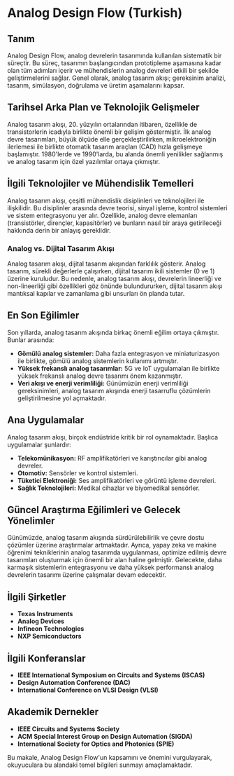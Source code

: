 # Analog Design Flow (Turkish)

## Tanım
Analog Design Flow, analog devrelerin tasarımında kullanılan sistematik bir süreçtir. Bu süreç, tasarımın başlangıcından prototipleme aşamasına kadar olan tüm adımları içerir ve mühendislerin analog devreleri etkili bir şekilde geliştirmelerini sağlar. Genel olarak, analog tasarım akışı; gereksinim analizi, tasarım, simülasyon, doğrulama ve üretim aşamalarını kapsar.

## Tarihsel Arka Plan ve Teknolojik Gelişmeler
Analog tasarım akışı, 20. yüzyılın ortalarından itibaren, özellikle de transistorlerin icadıyla birlikte önemli bir gelişim göstermiştir. İlk analog devre tasarımları, büyük ölçüde elle gerçekleştirilirken, mikroelektroniğin ilerlemesi ile birlikte otomatik tasarım araçları (CAD) hızla gelişmeye başlamıştır. 1980'lerde ve 1990'larda, bu alanda önemli yenilikler sağlanmış ve analog tasarım için özel yazılımlar ortaya çıkmıştır.

## İlgili Teknolojiler ve Mühendislik Temelleri
Analog tasarım akışı, çeşitli mühendislik disiplinleri ve teknolojileri ile ilişkilidir. Bu disiplinler arasında devre teorisi, sinyal işleme, kontrol sistemleri ve sistem entegrasyonu yer alır. Özellikle, analog devre elemanları (transistörler, dirençler, kapasitörler) ve bunların nasıl bir araya getirileceği hakkında derin bir anlayış gereklidir.

### Analog vs. Dijital Tasarım Akışı
Analog tasarım akışı, dijital tasarım akışından farklılık gösterir. Analog tasarım, sürekli değerlerle çalışırken, dijital tasarım ikili sistemler (0 ve 1) üzerine kuruludur. Bu nedenle, analog tasarım akışı, devrelerin lineerliği ve non-lineerliği gibi özellikleri göz önünde bulundururken, dijital tasarım akışı mantıksal kapılar ve zamanlama gibi unsurları ön planda tutar.

## En Son Eğilimler
Son yıllarda, analog tasarım akışında birkaç önemli eğilim ortaya çıkmıştır. Bunlar arasında:
- **Gömülü analog sistemler:** Daha fazla entegrasyon ve miniaturizasyon ile birlikte, gömülü analog sistemlerin kullanımı artmıştır.
- **Yüksek frekanslı analog tasarımlar:** 5G ve IoT uygulamaları ile birlikte yüksek frekanslı analog devre tasarımı önem kazanmıştır.
- **Veri akışı ve enerji verimliliği:** Günümüzün enerji verimliliği gereksinimleri, analog tasarım akışında enerji tasarruflu çözümlerin geliştirilmesine yol açmaktadır.

## Ana Uygulamalar
Analog tasarım akışı, birçok endüstride kritik bir rol oynamaktadır. Başlıca uygulamalar şunlardır:
- **Telekomünikasyon:** RF amplifikatörleri ve karıştırıcılar gibi analog devreler.
- **Otomotiv:** Sensörler ve kontrol sistemleri.
- **Tüketici Elektroniği:** Ses amplifikatörleri ve görüntü işleme devreleri.
- **Sağlık Teknolojileri:** Medikal cihazlar ve biyomedikal sensörler.

## Güncel Araştırma Eğilimleri ve Gelecek Yönelimler
Günümüzde, analog tasarım akışında sürdürülebilirlik ve çevre dostu çözümler üzerine araştırmalar artmaktadır. Ayrıca, yapay zeka ve makine öğrenimi tekniklerinin analog tasarımda uygulanması, optimize edilmiş devre tasarımları oluşturmak için önemli bir alan haline gelmiştir. Gelecekte, daha karmaşık sistemlerin entegrasyonu ve daha yüksek performanslı analog devrelerin tasarımı üzerine çalışmalar devam edecektir.

## İlgili Şirketler
- **Texas Instruments**
- **Analog Devices**
- **Infineon Technologies**
- **NXP Semiconductors**

## İlgili Konferanslar
- **IEEE International Symposium on Circuits and Systems (ISCAS)**
- **Design Automation Conference (DAC)**
- **International Conference on VLSI Design (VLSI)**

## Akademik Dernekler
- **IEEE Circuits and Systems Society**
- **ACM Special Interest Group on Design Automation (SIGDA)**
- **International Society for Optics and Photonics (SPIE)**

Bu makale, Analog Design Flow'un kapsamını ve önemini vurgulayarak, okuyuculara bu alandaki temel bilgileri sunmayı amaçlamaktadır.